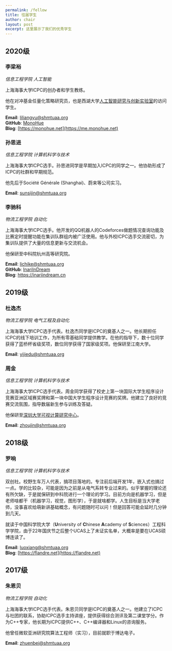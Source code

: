 ```yaml
---
permalink: /fellow
title: 往届学生
author: chair
layout: post
excerpt: 这里展示了我们的优秀学生
---
```


## 2020级

### 李梁裕

_信息工程学院 人工智能_

上海海事大学ICPC的创办者和学生教练。

他在对冲基金任量化策略研究员，也是西湖大学[人工智能研究与创新实验室](https://www.westlake.edu.cn/ffaculty/stan-zq-li.html)的访问学生。

**Email**: [liliangyu@shmtuaa.org](mailto:liliangyu@shmtuaa.org)  
**GitHub**: [MonoHue](https://github.com/MonoHue)  
**Blog**: [https://monohue.net](https://me.monohue.net)

### 孙思进

_信息工程学院 计算机科学与技术_

上海海事大学ICPC选手。孙思进同学是早期加入ICPC的同学之一。他协助形成了ICPC的社群和早期规范。

他先后于Société Générale (Shanghai)、蔚来等公司实习。

**Email**: [sunsijin@shmtuaa.org](mailto:sunsijin@shmtuaa.org)

### 李驰科

_物流工程学院 自动化_

上海海事大学ICPC选手。他开发的QQ机器人的Codeforces做题情况查询功能及比赛定时提醒功能在集训队群组内被广泛使用。他与外校ICPC选手交流密切，为集训队提供了大量的信息更新与交流机会。

他保研至中科院杭州高等研究院。

**Email**: [lichike@shmtuaa.org](mailto:lichike@shmtuaa.org)  
**GitHub**: [InariInDream](https://github.com/InariInDream)  
**Blog**: https://inariindream.cn

## 2019级

###  杜逸杰

_物流工程学院 电气工程及自动化_

上海海事大学ICPC选手代表。杜逸杰同学是ICPC的奠基人之一。他长期担任ICPC的线下培训工作，为所有零基础同学提供教学。在他的指导下，数十位同学获得了蓝桥杯省级奖项，数位同学获得了国家级奖项。他保研至江南大学。

**Email**: [yijiedu@shmtuaa.org](mailto:yijiedu@shmtuaa.org)

### 周金

_信息工程学院 计算机科学与技术_

上海海事大学ICPC选手代表。周金同学获得了校史上第一块国际大学生程序设计竞赛亚洲区域赛奖牌和第一块中国大学生程序设计竞赛的奖牌。他建立了良好的竞赛交流氛围，指导数届新生参与训练及答疑。

他保研至[深圳大学可视计算研究中心](http://vcc.tech/)。

**Email**: [zhoujin@shmtuaa.org](mailto:zhoujin@shmtuaa.org)

## 2018级

### 罗响

_信息工程学院 计算机科学与技术_

双创社。校野生车万人代表，搞项目落地的。专注前后端开发1年，嵌入式也搞过一点。学的比较杂，可能是因为之前是从电气系转专业过来的。似乎掌握的理论还有所欠缺，于是就保研到中科院进行一个理论的学习。目前方向是机器学习，但是老师啥都干（机器学习，视觉，图形学），于是就啥都学。人生目标是当大学老师，没事喜欢给萌新讲基础概念，有问题随时可以问！但是回答可能会延时几分钟到几天。

就读于中国科学院大学（**U**niversity of **C**hinese **A**cademy of **S**ciences）工程科学学院，由于22年国庆节之后整个UCAS上了未证实名单，大概率是要在UCAS硕博连读了。

**Email**: [luoxiang@shmtuaa.org](mailto:luoxiang@shmtuaa.org)  
**Blog**: [https://flandre.net](https://flandre.net)

## 2017级

### 朱恩贝

_物流工程学院 自动化_

上海海事大学ICPC选手代表。朱恩贝同学是ICPC的奠基人之一。他建立了ICPC与社团的联系，协助ICPC选手主持讲座，提供获得综合测评及第二课堂学分。作为C++专家，他长期为ICPC提供C++、C++编译器和Linux的咨询服务。

他曾任微软亚洲研究院算法工程师（实习），目前就职于博达电子。

**Email**: [zhuenbei@shmtuaa.org](mailto:zhuenbei@shmtuaa.org)

